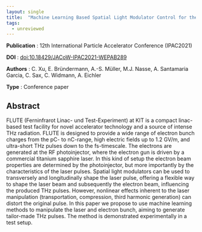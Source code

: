 ```yaml
---
layout: single
title:  "Machine Learning Based Spatial Light Modulator Control for the Photoinjector Laser at FLUTE"
tags:
  - unreviewed
---
```


__Publication__ : 12th International Particle Accelerator Conference (IPAC2021)

__DOI__         : [doi:10.18429/JACoW-IPAC2021-WEPAB289](https://doi.org/10.18429/JACoW-IPAC2021-WEPAB289)

__Authors__     : C. Xu, E. Bründermann, A.-S. Müller, M.J. Nasse, A. Santamaria Garcia, C. Sax, C. Widmann, A. Eichler

__Type__        : Conference paper

## Abstract

FLUTE (Ferninfrarot Linac- und Test-Experiment) at KIT is a compact linac-based test facility for novel accelerator technology and a source of intense THz radiation. FLUTE is designed to provide a wide range of electron bunch charges from the pC- to nC-range, high electric fields up to 1.2 GV/m, and ultra-short THz pulses down to the fs-timescale. The electrons are generated at the RF photoinjector, where the electron gun is driven by a commercial titanium sapphire laser. In this kind of setup the electron beam properties are determined by the photoinjector, but more importantly by the characteristics of the laser pulses. Spatial light modulators can be used to transversely and longitudinally shape the laser pulse, offering a flexible way to shape the laser beam and subsequently the electron beam, influencing the produced THz pulses. However, nonlinear effects inherent to the laser manipulation (transportation, compression, third harmonic generation) can distort the original pulse. In this paper we propose to use machine learning methods to manipulate the laser and electron bunch, aiming to generate tailor-made THz pulses. The method is demonstrated experimentally in a test setup.
